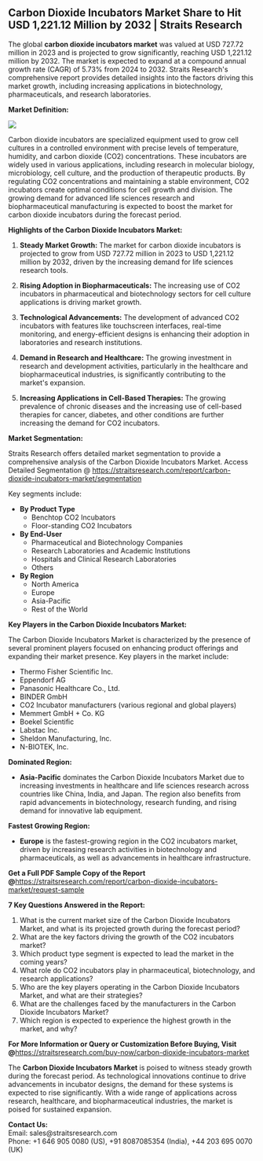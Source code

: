 <h2 data-start="190" data-end="666">Carbon Dioxide Incubators Market Share to Hit USD 1,221.12 Million by 2032 | Straits Research</h2>
<p data-start="190" data-end="666">The global <strong data-start="201" data-end="237">carbon dioxide incubators market</strong> was valued at USD 727.72 million in 2023 and is projected to grow significantly, reaching USD 1,221.12 million by 2032. The market is expected to expand at a compound annual growth rate (CAGR) of 5.73% from 2024 to 2032. Straits Research's comprehensive report provides detailed insights into the factors driving this market growth, including increasing applications in biotechnology, pharmaceuticals, and research laboratories.</p>
<p data-start="668" data-end="690"><strong data-start="668" data-end="690">Market Definition:</strong></p>
<img src="https://blogger.googleusercontent.com/img/b/R29vZ2xl/AVvXsEgohvV378bVM2TaEpqi8B87XhRuYSzUZdY54PTPRJqBIOVHiVZzDFfx_8BYoYxxwwsgMUPLiYJJ1RLdzslsmmiPJJUWas398u9Y8TJROD67-bKZXZXku6Dje_-Q_iW-KrKKyn2OuQW7tkrq58F6Yq3C0IoE8a8dm1YRXgvlvHE1SwVjfVnj1eawy2sN/s700/5.png">
<p data-start="692" data-end="1379">Carbon dioxide incubators are specialized equipment used to grow cell cultures in a controlled environment with precise levels of temperature, humidity, and carbon dioxide (CO2) concentrations. These incubators are widely used in various applications, including research in molecular biology, microbiology, cell culture, and the production of therapeutic products. By regulating CO2 concentrations and maintaining a stable environment, CO2 incubators create optimal conditions for cell growth and division. The growing demand for advanced life sciences research and biopharmaceutical manufacturing is expected to boost the market for carbon dioxide incubators during the forecast period.</p>
<p data-start="1381" data-end="1436"><strong data-start="1381" data-end="1436">Highlights of the Carbon Dioxide Incubators Market:</strong></p>
<ol data-start="1438" data-end="2559">
<li data-start="1438" data-end="1659">
<p data-start="1441" data-end="1659"><strong data-start="1441" data-end="1466">Steady Market Growth:</strong> The market for carbon dioxide incubators is projected to grow from USD 727.72 million in 2023 to USD 1,221.12 million by 2032, driven by the increasing demand for life sciences research tools.</p>
</li>
<li data-start="1661" data-end="1843">
<p data-start="1664" data-end="1843"><strong data-start="1664" data-end="1706">Rising Adoption in Biopharmaceuticals:</strong> The increasing use of CO2 incubators in pharmaceutical and biotechnology sectors for cell culture applications is driving market growth.</p>
</li>
<li data-start="1845" data-end="2087">
<p data-start="1848" data-end="2087"><strong data-start="1848" data-end="1879">Technological Advancements:</strong> The development of advanced CO2 incubators with features like touchscreen interfaces, real-time monitoring, and energy-efficient designs is enhancing their adoption in laboratories and research institutions.</p>
</li>
<li data-start="2089" data-end="2315">
<p data-start="2092" data-end="2315"><strong data-start="2092" data-end="2130">Demand in Research and Healthcare:</strong> The growing investment in research and development activities, particularly in the healthcare and biopharmaceutical industries, is significantly contributing to the market's expansion.</p>
</li>
<li data-start="2317" data-end="2559">
<p data-start="2320" data-end="2559"><strong data-start="2320" data-end="2372">Increasing Applications in Cell-Based Therapies:</strong> The growing prevalence of chronic diseases and the increasing use of cell-based therapies for cancer, diabetes, and other conditions are further increasing the demand for CO2 incubators.</p>
</li>
</ol>
<p data-start="2561" data-end="2585"><strong data-start="2561" data-end="2585">Market Segmentation:</strong></p>
<p data-start="2587" data-end="2828">Straits Research offers detailed market segmentation to provide a comprehensive analysis of the Carbon Dioxide Incubators Market. Access Detailed Segmentation @ <a href="https://straitsresearch.com/report/carbon-dioxide-incubators-market/segmentation" target="_new" rel="noopener" data-start="2748" data-end="2828">https://straitsresearch.com/report/carbon-dioxide-incubators-market/segmentation</a></p>
<p data-start="2830" data-end="2851">Key segments include:</p>
<ul data-start="2853" data-end="3197">
<li data-start="2853" data-end="2936"><strong data-start="2855" data-end="2874">By Product Type</strong>
<ul data-start="2877" data-end="2936">
<li data-start="2877" data-end="2902">Benchtop CO2 Incubators</li>
<li data-start="2905" data-end="2936">Floor-standing CO2 Incubators</li>
</ul>
</li>
<li data-start="2937" data-end="3113"><strong data-start="2939" data-end="2954">By End-User</strong>
<ul data-start="2957" data-end="3113">
<li data-start="2957" data-end="3001">Pharmaceutical and Biotechnology Companies</li>
<li data-start="3004" data-end="3053">Research Laboratories and Academic Institutions</li>
<li data-start="3056" data-end="3102">Hospitals and Clinical Research Laboratories</li>
<li data-start="3105" data-end="3113">Others</li>
</ul>
</li>
<li data-start="3114" data-end="3197"><strong data-start="3116" data-end="3129">By Region</strong>
<ul data-start="3132" data-end="3197">
<li data-start="3132" data-end="3147">North America</li>
<li data-start="3150" data-end="3158">Europe</li>
<li data-start="3161" data-end="3175">Asia-Pacific</li>
<li data-start="3178" data-end="3197">Rest of the World</li>
</ul>
</li>
</ul>
<p data-start="3199" data-end="3255"><strong data-start="3199" data-end="3255">Key Players in the Carbon Dioxide Incubators Market:</strong></p>
<p data-start="3257" data-end="3466">The Carbon Dioxide Incubators Market is characterized by the presence of several prominent players focused on enhancing product offerings and expanding their market presence. Key players in the market include:</p>
<ul data-start="3468" data-end="3735">
<li data-start="3468" data-end="3499">Thermo Fisher Scientific Inc.</li>
<li data-start="3500" data-end="3514">Eppendorf AG</li>
<li data-start="3515" data-end="3547">Panasonic Healthcare Co., Ltd.</li>
<li data-start="3548" data-end="3561">BINDER GmbH</li>
<li data-start="3562" data-end="3629">CO2 Incubator manufacturers (various regional and global players)</li>
<li data-start="3630" data-end="3653">Memmert GmbH + Co. KG</li>
<li data-start="3654" data-end="3673">Boekel Scientific</li>
<li data-start="3674" data-end="3688">Labstac Inc.</li>
<li data-start="3689" data-end="3718">Sheldon Manufacturing, Inc.</li>
<li data-start="3719" data-end="3735">N-BIOTEK, Inc.</li>
</ul>
<p data-start="3737" data-end="3758"><strong data-start="3737" data-end="3758">Dominated Region:</strong></p>
<ul data-start="3759" data-end="4075">
<li data-start="3759" data-end="4075"><strong data-start="3761" data-end="3777">Asia-Pacific</strong> dominates the Carbon Dioxide Incubators Market due to increasing investments in healthcare and life sciences research across countries like China, India, and Japan. The region also benefits from rapid advancements in biotechnology, research funding, and rising demand for innovative lab equipment.</li>
</ul>
<p data-start="4077" data-end="4104"><strong data-start="4077" data-end="4104">Fastest Growing Region:</strong></p>
<ul data-start="4105" data-end="4310">
<li data-start="4105" data-end="4310"><strong data-start="4107" data-end="4117">Europe</strong> is the fastest-growing region in the CO2 incubators market, driven by increasing research activities in biotechnology and pharmaceuticals, as well as advancements in healthcare infrastructure.</li>
</ul>
<p data-start="4312" data-end="4441"><strong data-start="4312" data-end="4358">Get a Full PDF Sample Copy of the Report @</strong><a href="https://straitsresearch.com/report/carbon-dioxide-incubators-market/request-sample" target="_new" rel="noopener" data-start="4359" data-end="4441">https://straitsresearch.com/report/carbon-dioxide-incubators-market/request-sample</a></p>
<p data-start="4443" data-end="4486"><strong data-start="4443" data-end="4486">7 Key Questions Answered in the Report:</strong></p>
<ol data-start="4488" data-end="5169">
<li data-start="4488" data-end="4624">What is the current market size of the Carbon Dioxide Incubators Market, and what is its projected growth during the forecast period?</li>
<li data-start="4625" data-end="4701">What are the key factors driving the growth of the CO2 incubators market?</li>
<li data-start="4702" data-end="4783">Which product type segment is expected to lead the market in the coming years?</li>
<li data-start="4784" data-end="4880">What role do CO2 incubators play in pharmaceutical, biotechnology, and research applications?</li>
<li data-start="4881" data-end="4989">Who are the key players operating in the Carbon Dioxide Incubators Market, and what are their strategies?</li>
<li data-start="4990" data-end="5084">What are the challenges faced by the manufacturers in the Carbon Dioxide Incubators Market?</li>
<li data-start="5085" data-end="5169">Which region is expected to experience the highest growth in the market, and why?</li>
</ol>
<p data-start="5171" data-end="5313"><strong data-start="5171" data-end="5244">For More Information or Query or Customization Before Buying, Visit @</strong><a href="https://straitsresearch.com/buy-now/carbon-dioxide-incubators-market" target="_new" rel="noopener" data-start="5245" data-end="5313">https://straitsresearch.com/buy-now/carbon-dioxide-incubators-market</a></p>
<p data-start="5315" data-end="5707">The <strong data-start="5319" data-end="5355">Carbon Dioxide Incubators Market</strong> is poised to witness steady growth during the forecast period. As technological innovations continue to drive advancements in incubator designs, the demand for these systems is expected to rise significantly. With a wide range of applications across research, healthcare, and biopharmaceutical industries, the market is poised for sustained expansion.</p>
<p data-start="5709" data-end="5836" data-is-last-node="" data-is-only-node=""><strong data-start="5709" data-end="5724">Contact Us:</strong><br data-start="5724" data-end="5727" />Email: <a rel="noopener" data-start="5734" data-end="5759">sales@straitsresearch.com</a><br data-start="5759" data-end="5762" />Phone: +1 646 905 0080 (US), +91 8087085354 (India), +44 203 695 0070 (UK)</p>
